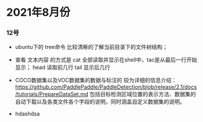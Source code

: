 # 2021年8月份

### 12号
- ubuntu下的 tree命令 比较清晰的了解当前目录下的文件树结构；
  
- 查看 文本内容 的方式是 cat 全部读取并显示在shell中，tac是从最后一行开始显示；
head 读取前几行 tail 显示后几行
  
- COCO数据集以及VOC数据集的数据与标注的 较为详细的信息介绍：https://github.com/PaddlePaddle/PaddleDetection/blob/release/2.1/docs/tutorials/PrepareDataSet.md
包括目标检测区域位置的表示方法、数据集的自动下载以及各类文件各个字段的说明，同时涵盖自定义数据集的说明。
  
- hdashdsa
